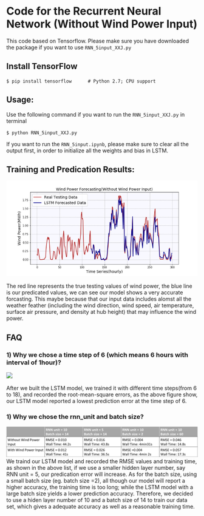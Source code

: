 # Code for the Recurrent Neural Network (Without Wind Power Input)

This code based on Tensorflow. Please make sure you have downloaded the package if you want to use ``RNN_5input_XXJ.py``

## Install TensorFlow

```
$ pip install tensorflow      # Python 2.7; CPU support
```

## Usage:
Use the following command if you want to run the ``RNN_5input_XXJ.py`` in terminal
```
$ python RNN_5input_XXJ.py
```
If you want to run the ``RNN_5input.ipynb``, please make sure to clear all the output first, in order to initialize all the weights and bias in LSTM.

## Training and Predication Results:

![Alt](https://github.com/yiwen26/WindChaser/blob/master/Graphs/Wind%20Power%20Forecasting%20(Without%20history%20power%20values%20input).png)

The red line represents the true testing values of wind power, the blue line is our predicated values, we can see our model shows a very accurate forcasting. This maybe because that our input data includes alomst all the weather feather (including the wind direction, wind speed, air temperature, surface air pressure, and density at hub height) that may influence the wind power. 


## FAQ
### 1) Why we chose a time step of 6 (which means 6 hours with interval of 1hour)?


<img src="https://github.com/yiwen26/WindChaser/blob/master/Graphs/RMSE%20Progression%20of%20LSTM%20vs.%20Time%20Steps.png" width="240">

After we built the LSTM model, we trained it with different time steps(from 6 to 18), and recorded the root-mean-square errors, as the above figure show, our LSTM model reported a lowest prediction error at the time step of 6.


### 1) Why we chose the rnn_unit and batch size?
![Alt](https://github.com/yiwen26/WindChaser/blob/master/Graphs/TrainingParameters.png)
We traind our LSTM model and recorded the RMSE values and training time, as shown in the above list, if we use a smaller hidden layer number, say RNN unit = 5, our predication error will increase. As for the batch size, using a small batch size (eg. batch size =2), all though our model will report a higher accuracy, the training time is too long; while the LSTM model with a large batch size yields a lower prediction accuracy. Therefore, we decided to use a hiden layer number of 10 and a batch size of 14 to train our data set, which gives a adequate accuracy as well as a reasonable training time. 
